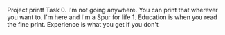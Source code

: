 Project printf 
   Task
	0. I'm not going anywhere. You can print that wherever you want to. I'm here and I'm a Spur for life
	1. Education is when you read the fine print. Experience is what you get if you don't

